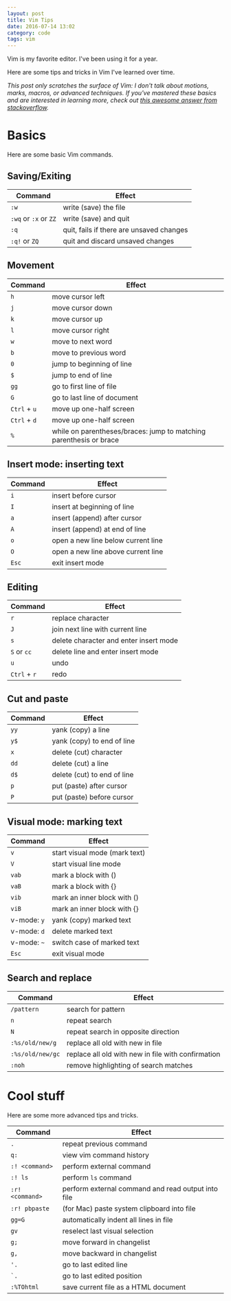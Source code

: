 ```yaml
---
layout: post
title: Vim Tips
date: 2016-07-14 13:02
category: code
tags: vim
---
```


Vim is my favorite editor. I've been using it for a year.

Here are some tips and tricks in Vim I've learned over time.

*This post only scratches the surface of Vim: I don't talk about motions, marks, macros, or advanced techniques. If you've mastered these basics and are interested in learning more, check out [this awesome answer from stackoverflow](http://stackoverflow.com/questions/1218390/what-is-your-most-productive-shortcut-with-vim/1220118#1220118).*

# Basics

Here are some basic Vim commands.

## Saving/Exiting

| Command | Effect |
| ------- | ------ |
| `:w` | write (save) the file |
| `:wq` or `:x` or `ZZ` | write (save) and quit |
| `:q` | quit, fails if there are unsaved changes |
| `:q!` or `ZQ` | quit and discard unsaved changes |

## Movement

| Command | Effect |
| ------- | ------ |
| `h` | move cursor left |
| `j` | move cursor down |
| `k` | move cursor up |
| `l` | move cursor right |
| `w` | move to next word |
| `b` | move to previous word |
| `0` | jump to beginning of line |
| `$` | jump to end of line |
| `gg` | go to first line of file |
| `G` | go to last line of document  |
| `Ctrl` + `u` | move up one-half screen |
| `Ctrl` + `d` | move up one-half screen |
| `%` | while on parentheses/braces: jump to matching parenthesis or brace |

## Insert mode: inserting text

| Command | Effect |
| ------- | ------ |
| `i` | insert before cursor |
| `I` | insert at beginning of line |
| `a` | insert (append) after cursor |
| `A` | insert (append) at end of line |
| `o` | open a new line below current line |
| `O` | open a new line above current line |
| `Esc` | exit insert mode |

## Editing

| Command | Effect |
| ------- | ------ |
| `r` | replace character |
| `J` | join next line with current line |
| `s` | delete character and enter insert mode |
| `S` or `cc` | delete line and enter insert mode |
| `u` | undo |
| `Ctrl` + `r` | redo |

## Cut and paste

| Command | Effect |
| ------- | ------ |
| `yy` | yank (copy) a line |
| `y$` | yank (copy) to end of line |
| `x` | delete (cut) character |
| `dd` | delete (cut) a line |
| `d$` | delete (cut) to end of line |
| `p` | put (paste) after cursor |
| `P` | put (paste) before cursor |

## Visual mode: marking text

| Command | Effect |
| ------- | ------ |
| `v` | start visual mode (mark text) |
| `V` | start visual line mode |
| `vab` | mark a block with () |
| `vaB` | mark a block with {} |
| `vib` | mark an inner block with () |
| `viB` | mark an inner block with {} |
| v-mode: `y` | yank (copy) marked text |
| v-mode: `d` | delete marked text |
| v-mode: `~` | switch case of marked text |
| `Esc` | exit visual mode |

## Search and replace

| Command | Effect |
| ------- | ------ |
| `/pattern` | search for pattern |
| `n` | repeat search |
| `N` | repeat search in opposite direction |
| `:%s/old/new/g` | replace all old with new in file |
| `:%s/old/new/gc` | replace all old with new in file with confirmation |
| `:noh` | remove highlighting of search matches |

# Cool stuff

Here are some more advanced tips and tricks.

| Command | Effect |
| ------- | ------ |
| `.` | repeat previous command |
| `q:` | view vim command history |
| `:! <command>` | perform external command |
| `:! ls` | perform `ls` command |
| `:r! <command>` | perform external command and read output into file |
| `:r! pbpaste` | (for Mac) paste system clipboard into file |
| `gg=G` | automatically indent all lines in file |
| `gv` | reselect last visual selection |
| `g;` | move forward in changelist |
| `g,` | move backward in changelist |
| `'.` | go to last edited line |
| `` `. `` | go to last edited position |
| `:%TOhtml` | save current file as a HTML document |
